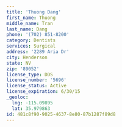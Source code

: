 ```yaml
---
title: 'Thuong Dang'
first_name: Thuong
middle_name: Tran
last_name: Dang
phone: '(702) 851-8200'
category: Dentists
services: Surgical
address: '2289 Aria Dr'
city: Henderson
state: NV
zip: '89052'
license_type: DDS
license_number: '5696'
license_status: Active
license_expiration: 6/30/15
_geoloc:
  lng: -115.09895
  lat: 35.979863
id: 481c8f90-9025-4637-8e80-87b1287f89d8
---
```

